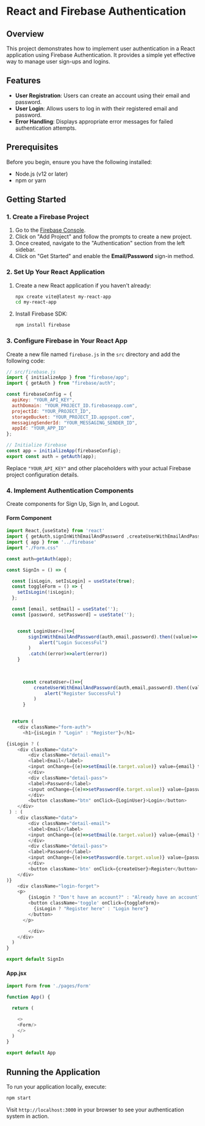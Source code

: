 # React and Firebase Authentication

## Overview
This project demonstrates how to implement user authentication in a React application using Firebase Authentication. It provides a simple yet effective way to manage user sign-ups and logins.

## Features
- **User Registration**: Users can create an account using their email and password.
- **User Login**: Allows users to log in with their registered email and password.
- **Error Handling**: Displays appropriate error messages for failed authentication attempts.

## Prerequisites
Before you begin, ensure you have the following installed:
- Node.js (v12 or later)
- npm or yarn

## Getting Started

### 1. Create a Firebase Project
1. Go to the [Firebase Console](https://console.firebase.google.com/).
2. Click on "Add Project" and follow the prompts to create a new project.
3. Once created, navigate to the "Authentication" section from the left sidebar.
4. Click on "Get Started" and enable the **Email/Password** sign-in method.

### 2. Set Up Your React Application
1. Create a new React application if you haven't already:
   ```bash
   npx create vite@latest my-react-app
   cd my-react-app
   ```
   
2. Install Firebase SDK:
   ```bash
   npm install firebase
   ```

### 3. Configure Firebase in Your React App
Create a new file named `firebase.js` in the `src` directory and add the following code:

```javascript
// src/firebase.js
import { initializeApp } from "firebase/app";
import { getAuth } from "firebase/auth";

const firebaseConfig = {
  apiKey: "YOUR_API_KEY",
  authDomain: "YOUR_PROJECT_ID.firebaseapp.com",
  projectId: "YOUR_PROJECT_ID",
  storageBucket: "YOUR_PROJECT_ID.appspot.com",
  messagingSenderId: "YOUR_MESSAGING_SENDER_ID",
  appId: "YOUR_APP_ID"
};

// Initialize Firebase
const app = initializeApp(firebaseConfig);
export const auth = getAuth(app);
```
Replace `"YOUR_API_KEY"` and other placeholders with your actual Firebase project configuration details.

### 4. Implement Authentication Components
Create components for Sign Up, Sign In, and Logout.

#### Form Component
```javascript
import React,{useState} from 'react'
import { getAuth,signInWithEmailAndPassword ,createUserWithEmailAndPassword} from 'firebase/auth'
import { app } from '../firebase'
import "./Form.css"

const auth=getAuth(app);

const SignIn = () => {

  const [isLogin, setIsLogin] = useState(true);
  const toggleForm = () => {
    setIsLogin(!isLogin);
  };

  const [email, setEmail] = useState('');
  const [password, setPassword] = useState('');


    const LoginUser=()=>{
        signInWithEmailAndPassword(auth,email,password).then((value)=>
            alert("Login SuccessFul")
        )
        .catch((error)=>alert(error))
    }

      
  
      const createUser=()=>{
          createUserWithEmailAndPassword(auth,email,password).then((value)=>
              alert("Register SuccessFul")
          )
      }
  

  return (
    <div className="form-auth">
      <h1>{isLogin ? "Login" : "Register"}</h1>

{isLogin ? (
    <div className="data">
        <div className="detail-email">
        <label>Email</label>
        <input onChange={(e)=>setEmail(e.target.value)} value={email} type="email" placeholder='email' />
        </div>
        <div className="detail-pass">
        <label>Password</label>
        <input onChange={(e)=>setPassword(e.target.value)} value={password}  type="password"placeholder='password' />
        </div>
        <button className="btn" onClick={LoginUser}>Login</button>
    </div>
 ) : (
    <div className="data">
        <div className="detail-email">
        <label>Email</label>
        <input onChange={(e)=>setEmail(e.target.value)} value={email} type="email" placeholder='email' />
        </div>
        <div className="detail-pass">
        <label>Password</label>
        <input onChange={(e)=>setPassword(e.target.value)} value={password}  type="password"placeholder='password' />
        </div>
        <button className='btn' onClick={createUser}>Register</button>
    </div>
)}
    <div className="login-forget">
    <p>
        {isLogin ? "Don't have an account?" : "Already have an account?"}{" "}
        <button className='toggle' onClick={toggleForm}>
          {isLogin ? "Register here" : "Login here"}
        </button>
      </p>

        </div>
    </div>
  )
}

export default SignIn

```

#### App.jsx
```javascript
import Form from './pages/Form'

function App() {

  return (

    <>
    <Form/>
    </>
  )
}

export default App

```


## Running the Application
To run your application locally, execute:
```bash
npm start
```
Visit `http://localhost:3000` in your browser to see your authentication system in action.

